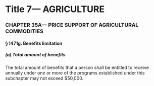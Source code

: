 
# Title 7— AGRICULTURE
### CHAPTER 35A— PRICE SUPPORT OF AGRICULTURAL COMMODITIES
#### § 1471g. Benefits limitation
##### (a) Total amount of benefits

The total amount of benefits that a person shall be entitled to receive annually under one or more of the programs established under this subchapter may not exceed $50,000.
